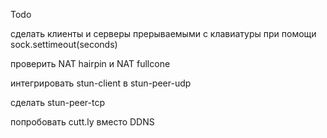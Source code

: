 Todo

сделать клиенты и серверы прерываемыми с клавиатуры при помощи sock.settimeout(seconds)

проверить NAT hairpin и NAT fullcone

интегрировать stun-client  в stun-peer-udp

сделать stun-peer-tcp

попробовать cutt.ly вместо DDNS
